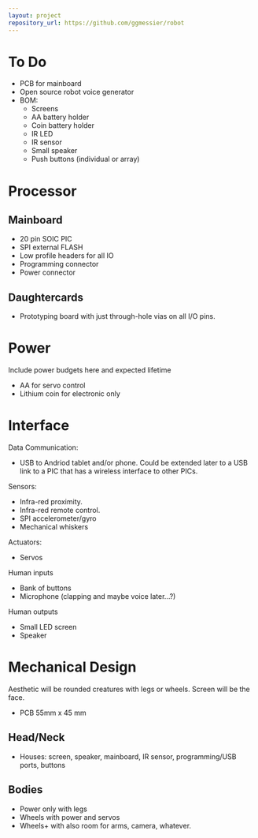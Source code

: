 ```yaml
---
layout: project
repository_url: https://github.com/ggmessier/robot
---
```

# To Do
* PCB for mainboard
* Open source robot voice generator
* BOM:
  * Screens
  * AA battery holder
  * Coin battery holder
  * IR LED
  * IR sensor
  * Small speaker
  * Push buttons (individual or array)


# Processor

## Mainboard

* 20 pin SOIC PIC
* SPI external FLASH
* Low profile headers for all IO
* Programming connector
* Power connector

## Daughtercards

* Prototyping board with just through-hole vias on all I/O pins.


# Power

Include power budgets here and expected lifetime

* AA for servo control
* Lithium coin for electronic only


# Interface

Data Communication:
* USB to Andriod tablet and/or phone.  Could be extended later to a USB link to a PIC that has a wireless interface to other PICs.

Sensors:
* Infra-red proximity.
* Infra-red remote control.
* SPI accelerometer/gyro
* Mechanical whiskers

Actuators:
* Servos

Human inputs
* Bank of buttons
* Microphone (clapping and maybe voice later...?)

Human outputs
* Small LED screen
* Speaker



# Mechanical Design

Aesthetic will be rounded creatures with legs or wheels.  Screen will be the face.

* PCB 55mm x 45 mm


## Head/Neck
* Houses: screen, speaker, mainboard, IR sensor, programming/USB ports, buttons

## Bodies
* Power only with legs
* Wheels with power and servos
* Wheels+ with also room for arms, camera, whatever.


